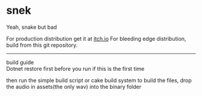 # snek

Yeah, snake but bad

For production distribution get it at [itch.io](https://mxp-2095onetechguy.itch.io/snekthegam)
For bleeding edge distribution, build from this git repository.
<hr>
build guide

<br>
Dotnet restore first before you run if this is the first time

then run the simple build script or cake build system to build the files, drop the audio in assets(the only wav) into the binary folder
